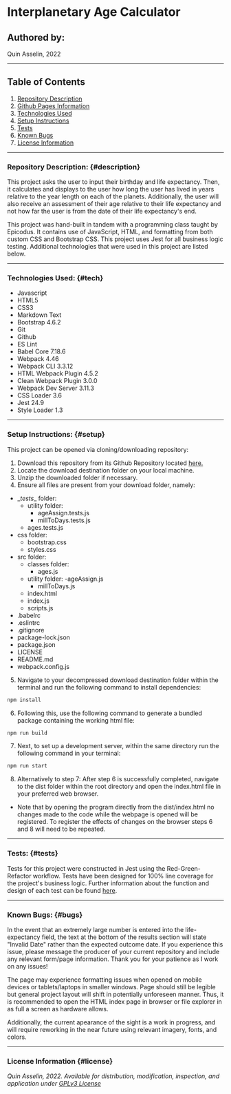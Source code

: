 # Interplanetary Age Calculator

## Authored by: 
Quin Asselin, 2022

***

## Table of Contents
1. [Repository Description](#description)
2. [Github Pages Information](#pages)
3. [Technologies Used](#tech)
4. [Setup Instructions](#setup)
5. [Tests](#tests)
6. [Known Bugs](#bugs)
7. [License Information](#license)

*** 

### Repository Description: {#description}
This project asks the user to input their birthday and life expectancy. Then, it calculates and displays to the user how long the user has lived in years relative to the year length on each of the planets. Additionally, the user will also receive an assessment of their age relative to their life expectancy and not how far the user is from the date of their life expectancy's end.

This project was hand-built in tandem with a programming class taught by Epicodus. It contains use of JavaScript, HTML, and formatting from both custom CSS and Bootstrap CSS. This project uses Jest for all business logic testing. Additional technologies that were used in this project are listed below.

***

### Technologies Used: {#tech}
- Javascript
- HTML5
- CSS3
- Markdown Text
- Bootstrap 4.6.2
- Git
- Github
- ES Lint
- Babel Core 7.18.6
- Webpack 4.46
- Webpack CLI 3.3.12
- HTML Webpack Plugin 4.5.2
- Clean Webpack Plugin 3.0.0
- Webpack Dev Server 3.11.3
- CSS Loader 3.6
- Jest 24.9
- Style Loader 1.3
***

### Setup Instructions: {#setup}
This project can be opened via cloning/downloading repository:
1. Download this repository from its Github Repository located [here.](https://github.com/Quin-Riley-A/galactic-age-calc)
2. Locate the download destination folder on your local machine.
3. Unzip the downloaded folder if necessary.
4. Ensure all files are present from your download folder, namely:
  - \__tests__ folder:
    - utility folder:
      - ageAssign.tests.js
      - millToDays.tests.js
    - ages.tests.js
  - css folder:
    - bootstrap.css
    - styles.css
  - src folder:
    - classes folder:
      - ages.js
    - utility folder:
      -ageAssign.js
      - millToDays.js
    - index.html
    - index.js
    - scripts.js
  - .babelrc
  - .eslintrc
  - .gitignore
  - package-lock.json
  - package.json
  - LICENSE
  - README.md
  - webpack.config.js

5. Navigate to your decompressed download destination folder within the terminal and run the following command to install dependencies:
```bash
npm install
```

6. Following this, use the following command to generate a bundled package containing the working html file:
```bash
npm run build
```

7. Next, to set up a development server, within the same directory run the following command in your terminal:
```bash
npm run start
```

8. Alternatively to step 7: After step 6 is successfully completed, navigate to the dist folder within the root directory and open the index.html file in your preferred web browser.
  * Note that by opening the program directly from the dist/index.html no changes made to the code while the webpage is opened will be registered. To register the effects of changes on the browser steps 6 and 8 will need to be repeated.
***

### Tests: {#tests}
Tests for this project were constructed in Jest using the Red-Green-Refactor workflow. Tests have been designed for 100% line coverage for the project's business logic. Further information about the function and design of each test can be found [here](/__tests__/).
***

### Known Bugs: {#bugs}
In the event that an extremely large number is entered into the life-expectancy field, the text at the bottom of the results section will state "Invalid Date" rather than the expected outcome date.  If you experience this issue, please message the producer of your current repository and include any relevant form/page information. Thank you for your patience as I work on any issues!

The page may experience formatting issues when opened on mobile devices or tablets/laptops in smaller windows. Page should still be legible but general project layout will shift in potentially unforeseen manner. Thus, it is recommended to open the HTML index page in browser or file explorer in as full a screen as hardware allows.

Additionally, the current apearance of the sight is a work in progress, and will require reworking in the near future using relevant imagery, fonts, and colors.

***

### License Information {#license}
*Quin Asselin, 2022. Available for distribution, modification, inspection, and application under [GPLv3 License](https://www.gnu.org/licenses/gpl-3.0.en.html)*